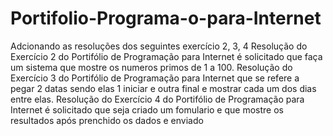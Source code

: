 # Portifolio-Programa-o-para-Internet
Adcionando as resoluções dos seguintes exercício 2, 3, 4  Resolução do Exercício 2 do Portifólio de Programação para Internet é solicitado que faça um sistema que mostre os numeros primos de 1 a 100.  Resolução do Exercício 3 do Portifólio de Programação para Internet que se refere a pegar 2 datas sendo elas 1 iniciar e outra final e mostrar cada um dos dias entre elas.  Resolução do Exercício 4 do Portifólio de Programação para Internet é solicitado que seja criado um fomulario e que mostre os resultados após prenchido os dados e enviado
